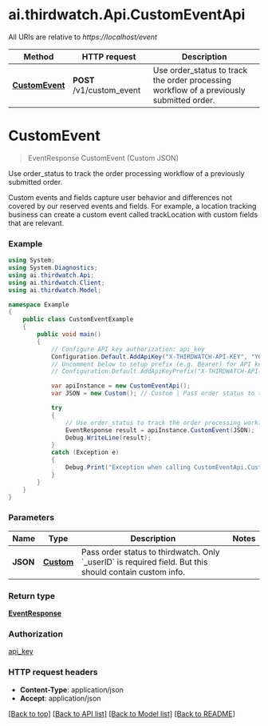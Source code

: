 # ai.thirdwatch.Api.CustomEventApi

All URIs are relative to *https://localhost/event*

Method | HTTP request | Description
------------- | ------------- | -------------
[**CustomEvent**](CustomEventApi.md#customevent) | **POST** /v1/custom_event | Use order_status to track the order processing workflow of a previously submitted order.


<a name="customevent"></a>
# **CustomEvent**
> EventResponse CustomEvent (Custom JSON)

Use order_status to track the order processing workflow of a previously submitted order.

Custom events and fields capture user behavior and differences not covered by our reserved events and fields. For example, a location tracking business can create a custom event called trackLocation with custom fields that are relevant. 

### Example
```csharp
using System;
using System.Diagnostics;
using ai.thirdwatch.Api;
using ai.thirdwatch.Client;
using ai.thirdwatch.Model;

namespace Example
{
    public class CustomEventExample
    {
        public void main()
        {
            // Configure API key authorization: api_key
            Configuration.Default.AddApiKey("X-THIRDWATCH-API-KEY", "YOUR_API_KEY");
            // Uncomment below to setup prefix (e.g. Bearer) for API key, if needed
            // Configuration.Default.AddApiKeyPrefix("X-THIRDWATCH-API-KEY", "Bearer");

            var apiInstance = new CustomEventApi();
            var JSON = new Custom(); // Custom | Pass order status to thirdwatch. Only `_userID` is required field. But this should contain custom info.

            try
            {
                // Use order_status to track the order processing workflow of a previously submitted order.
                EventResponse result = apiInstance.CustomEvent(JSON);
                Debug.WriteLine(result);
            }
            catch (Exception e)
            {
                Debug.Print("Exception when calling CustomEventApi.CustomEvent: " + e.Message );
            }
        }
    }
}
```

### Parameters

Name | Type | Description  | Notes
------------- | ------------- | ------------- | -------------
 **JSON** | [**Custom**](Custom.md)| Pass order status to thirdwatch. Only &#x60;_userID&#x60; is required field. But this should contain custom info. | 

### Return type

[**EventResponse**](EventResponse.md)

### Authorization

[api_key](../README.md#api_key)

### HTTP request headers

 - **Content-Type**: application/json
 - **Accept**: application/json

[[Back to top]](#) [[Back to API list]](../README.md#documentation-for-api-endpoints) [[Back to Model list]](../README.md#documentation-for-models) [[Back to README]](../README.md)

